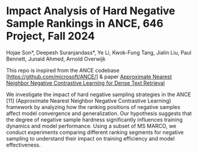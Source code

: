 # Impact Analysis of Hard Negative Sample Rankings in ANCE, 646 Project, Fall 2024
Hojae Son*, Deepesh Suranjandass*, Ye Li, Kwok-Fung Tang, Jialin Liu, Paul Bennett, Junaid Ahmed, Arnold Overwijk

This repo is inspired from the ANCE codebase [https://github.com/microsoft/ANCE/] & paper [Approximate Nearest Neighbor Negative Contrastive Learning for Dense Text Retrieval](https://arxiv.org/pdf/2007.00808.pdf) 

We investigate the impact of hard negative sampling strategies
in the ANCE [11] (Approximate Nearest Neighbor Negative Contrastive
Learning) framework by analyzing how the ranking positions
of negative samples affect model convergence and generalization.
Our hypothesis suggests that the degree of negative sample
hardness significantly influences training dynamics and model performance.
Using a subset of MS MARCO, we conduct experiments
comparing different ranking segments for negative sampling to
understand their impact on training efficiency and model effectiveness.
